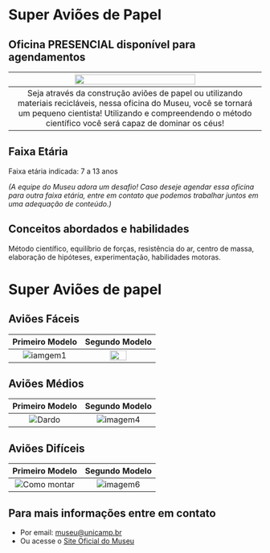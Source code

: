 # Super Aviões de Papel

## Oficina PRESENCIAL disponível para agendamentos

|<img src= "aviao.png" width="70%" height="70%"> |
|:----:|
|Seja através da construção aviões de papel ou utilizando materiais recicláveis, nessa oficina do Museu, você se tornará um pequeno cientista! Utilizando e compreendendo o método científico você será capaz de dominar os céus!|

## Faixa Etária
Faixa etária indicada: 7 a 13 anos

*(A equipe do Museu adora um desafio! Caso deseje agendar essa oficina para outra faixa etária, entre em contato que podemos trabalhar juntos em uma adequação de conteúdo.)*

## Conceitos abordados e habilidades

Método científico, equilíbrio de forças, resistência do ar, centro de massa, elaboração de hipóteses, experimentação, habilidades motoras.

# Super Aviões de papel

## Aviões Fáceis

| Primeiro Modelo | Segundo Modelo |
|:-------------:|:-------------:|
|![iamgem1](https://i.pinimg.com/564x/a0/ae/c0/a0aec0909502cabc3278888ba71c835a.jpg)|<img src="https://i.pinimg.com/564x/8f/ea/c9/8feac908661093e41ba3f2ee3958a2fb.jpg" width="50%" height="50%">|

## Aviões Médios 

| Primeiro Modelo | Segundo Modelo |
|:-------------:|:-------------:|
|![Dardo](https://vignette.wikia.nocookie.net/origami/images/1/1f/Dartdiag.svg/revision/latest/scale-to-width-down/500?cb=20080904002638)|![imagem4](https://i.pinimg.com/564x/db/f9/35/dbf9355ca29d3739319c43a2b65649ee.jpg)

## Aviões Difíceis 

| Primeiro Modelo | Segundo Modelo |
|:-------------:|:-------------:|
|![Como montar](https://4.bp.blogspot.com/-gRw3RLP_pYI/VHoOpsCvmYI/AAAAAAAACQM/twIFLWHCIVw/s1600/plane9.gif)|![imagem6](https://i.pinimg.com/564x/27/fd/d9/27fdd909e81a2d4ba2081b3579875128.jpg)|

## Para mais informações entre em contato

* Por email: museu@unicamp.br
* Ou acesse o [Site Oficial do Museu](https://www.mc.unicamp.br/visite)
